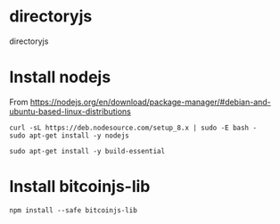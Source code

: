 # directoryjs
directoryjs

# Install nodejs

From https://nodejs.org/en/download/package-manager/#debian-and-ubuntu-based-linux-distributions

```
curl -sL https://deb.nodesource.com/setup_8.x | sudo -E bash -
sudo apt-get install -y nodejs
```

```
sudo apt-get install -y build-essential
```

# Install bitcoinjs-lib

```
npm install --safe bitcoinjs-lib
```
